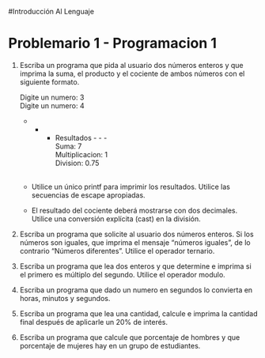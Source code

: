 #Introducción Al Lenguaje
# Problemario 1 - Programacion 1

1.	Escriba un programa que pida al usuario dos números enteros y que imprima la suma, el 
	producto y el cociente de ambos números con el siguiente formato. 
	
	
	Digite un numero: 3 <br>
	Digite un numero: 4 <br>
	- - - Resultados - - - <br>
		Suma: 7 <br>
		Multiplicacion: 1 <br>
		Division: 0.75 <br><br>
	
	
	-	Utilice un único printf para imprimir los resultados. Utilice las secuencias de 
		escape apropiadas. 
	-	El resultado del cociente deberá mostrarse con dos decimales. Utilice una 
		conversión explícita (cast) en la división. 

2.	Escriba un programa que solicite al usuario dos números enteros. Si los números son 
	iguales, que imprima el mensaje “números iguales”, de lo contrario “Números diferentes”. 
	Utilice el operador ternario. 

3.	Escriba un programa que lea dos enteros y que determine e imprima si el primero es 
	múltiplo del segundo. Utilice el operador modulo.
	
4.	Escriba un programa que dado un numero en segundos lo convierta en horas, minutos y 
	segundos. 

5.	Escriba un programa que lea una cantidad, calcule e imprima la cantidad final después de 
	aplicarle un 20% de interés. 
	
6.	Escriba un programa que calcule que porcentaje de hombres y que porcentaje de mujeres 
	hay en un grupo de estudiantes. 	

